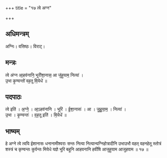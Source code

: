 +++
title = "१७ त्वे अग्न"

+++
## अधिमन्त्रम्
अग्निः। वसिष्ठः। विराट्।

## मन्त्रः
त्वे अ॑ग्न आ॒हव॑नानि॒ भूरी॑शा॒नास॒ आ जु॑हुयाम॒ नित्या॑ ।  
उ॒भा कृ॒ण्वन्तो॑ वह॒तू मि॒येधे॑ ॥

## पदपाठः
त्वे इति॑ । अ॒ग्ने॒ । आ॒ऽहव॑नानि । भूरि॑ । ई॒शा॒नासः॑ । आ । जु॒हु॒या॒म॒ । नित्या॑ ।  
उ॒भा । कृ॒ण्वन्तः॑ । व॒ह॒तू इति॑ । मि॒येधे॑ ॥

## भाष्यम्
हे अग्ने त्वे त्वयि ईशानासः धनानामीश्वराः सन्तः नित्या नित्यान्यग्निहोत्रादीनि उभाउभौ वहत् वहनहेतू स्तोत्रं शस्त्रं च कृण्वन्तः कुर्वन्तः मियेधे यज्ञे भूरि बहूनि आहवनानि हवींषि आजुहुयाम आजुहवाम ॥ १७ ॥